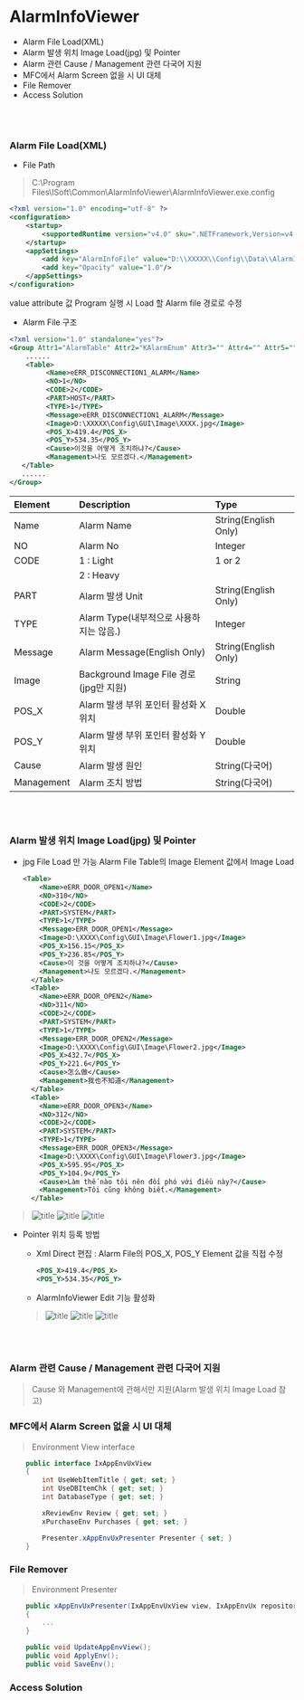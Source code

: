 # AlarmInfoViewer
* Alarm File Load(XML)
* Alarm 발생 위치 Image Load(jpg) 및 Pointer
* Alarm 관련 Cause / Management 관련 다국어 지원
* MFC에서 Alarm Screen 없을 시 UI 대체
* File Remover
* Access Solution

<br>
<br>

### Alarm File Load(XML)
 * File Path
> C:\Program Files\ISoft\Common\AlarmInfoViewer\AlarmInfoViewer.exe.config

```Xml
<?xml version="1.0" encoding="utf-8" ?>
<configuration>
    <startup>
        <supportedRuntime version="v4.0" sku=".NETFramework,Version=v4.5" />
    </startup>
	<appSettings>
		<add key="AlarmInfoFile" value="D:\\XXXXX\\Config\\Data\\AlarmInfo.xml"/>
		<add key="Opacity" value="1.0"/>
	</appSettings>
</configuration>
```
> <add key="AlarmInfoFile" value="D:\XXXXX\Config\Data\AlarmInfo.xml"/>
  value attribute 값 Program 실행 시 Load 할 Alarm file 경로로 수정

 * Alarm File 구조
 ```Xml
 <?xml version="1.0" standalone="yes"?>
 <Group Attr1="AlarmTable" Attr2="KAlarmEnum" Attr3="" Attr4="" Attr5="" Type="eKAlarmEnumType">
     ......
     <Table>
          <Name>eERR_DISCONNECTION1_ALARM</Name>
          <NO>1</NO>
          <CODE>2</CODE>
          <PART>HOST</PART>
          <TYPE>1</TYPE>
          <Message>eERR_DISCONNECTION1_ALARM</Message>
          <Image>D:\XXXXX\Config\GUI\Image\XXXX.jpg</Image>
          <POS_X>419.4</POS_X>
          <POS_Y>534.35</POS_Y>
          <Cause>이것을 어떻게 조치하냐?</Cause>
          <Management>나도 모르겠다.</Management>
    </Table>
    ......
 </Group>
 ```
 |Element|Description|Type|
 |:---|:---|:---|
 | Name | Alarm Name | String(English Only) |
 | NO | Alarm No | Integer |
 | CODE | 1 : Light | 1 or 2 |
 |      | 2 : Heavy |        |
 | PART | Alarm 발생 Unit | String(English Only) |
 | TYPE | Alarm Type(내부적으로 사용하지는 않음.) | Integer |
 | Message | Alarm Message(English Only) | String(English Only) |
 | Image | Background Image File 경로(jpg만 지원) | String |
 | POS_X | Alarm 발생 부위 포인터 활성화 X 위치 | Double |
 | POS_Y | Alarm 발생 부위 포인터 활성화 Y 위치 | Double |
 | Cause | Alarm 발생 원인 | String(다국어) |
 | Management | Alarm 조치 방법 | String(다국어) |

 <br>
 <br>

### Alarm 발생 위치 Image Load(jpg) 및 Pointer
 * jpg File Load 만 가능 Alarm File Table의 Image Element 값에서 Image Load

    ```Xml
    <Table>
        <Name>eERR_DOOR_OPEN1</Name>
        <NO>310</NO>
        <CODE>2</CODE>
        <PART>SYSTEM</PART>
        <TYPE>1</TYPE>
        <Message>ERR_DOOR_OPEN1</Message>
        <Image>D:\XXXX\Config\GUI\Image\Flower1.jpg</Image>
        <POS_X>156.15</POS_X>
        <POS_Y>236.85</POS_Y>
        <Cause>이 것을 어떻게 조치하냐?</Cause>
        <Management>나도 모르겠다.</Management>
      </Table>
      <Table>
        <Name>eERR_DOOR_OPEN2</Name>
        <NO>311</NO>
        <CODE>2</CODE>
        <PART>SYSTEM</PART>
        <TYPE>1</TYPE>
        <Message>ERR_DOOR_OPEN2</Message>
        <Image>D:\XXXX\Config\GUI\Image\Flower2.jpg</Image>
        <POS_X>432.7</POS_X>
        <POS_Y>221.6</POS_Y>
        <Cause>怎么做</Cause>
        <Management>我也不知道</Management>
      </Table>
      <Table>
        <Name>eERR_DOOR_OPEN3</Name>
        <NO>312</NO>
        <CODE>2</CODE>
        <PART>SYSTEM</PART>
        <TYPE>1</TYPE>
        <Message>ERR_DOOR_OPEN3</Message>
        <Image>D:\XXXX\Config\GUI\Image\Flower3.jpg</Image>
        <POS_X>595.95</POS_X>
        <POS_Y>104.9</POS_Y>
        <Cause>Làm thế nào tôi nên đối phó với điều này?</Cause>
        <Management>Tôi cũng không biết.</Management>
      </Table>

    ```
 >![title](https://github.com/EuphoriaLUV/AlarmInfoViewer/blob/master/Image/ImageLoad1.jpg "eERR_DOOR_OPEN1 Click")
  ![title](https://github.com/EuphoriaLUV/AlarmInfoViewer/blob/master/Image/ImageLoad2.jpg "eERR_DOOR_OPEN2 Click")
  ![title](https://github.com/EuphoriaLUV/AlarmInfoViewer/blob/master/Image/ImageLoad3.jpg "eERR_DOOR_OPEN3 Click")




 * Pointer 위치 등록 방법
    * Xml Direct 편집 : Alarm File의 POS_X, POS_Y Element 값을 직접 수정
        >
        ```Xml
        <POS_X>419.4</POS_X>
        <POS_Y>534.35</POS_Y>
        ```

    * AlarmInfoViewer Edit 기능 활성화
    >![title](https://github.com/EuphoriaLUV/AlarmInfoViewer/blob/master/Image/Edit1.jpg "Window 화면을 늘리면 Edit Mode 버튼이 보임")
    ![title](https://github.com/EuphoriaLUV/AlarmInfoViewer/blob/master/Image/Edit2.jpg "Edit Mode 버튼을 클릭하면 Pos->List 와 Save 버튼이 보임")
    ![title](https://github.com/EuphoriaLUV/AlarmInfoViewer/blob/master/Image/Edit3.jpg "Mouse 및 Touch로 Pointer 위치 변경 후  Pos->List 클릭 ! 후 Save 버튼 클릭 !")
<br>
<br>

### Alarm 관련 Cause / Management 관련 다국어 지원
 > Cause 와 Management에 관해서만 지원(Alarm 발생 위치 Image Load 참고)


### MFC에서 Alarm Screen 없을 시 UI 대체
> Environment View interface
```c#
    public interface IxAppEnvUxView
    {
        int UseWebItemTitle { get; set; }
        int UseDBItemChk { get; set; }
        int DatabaseType { get; set; }

        xReviewEnv Review { get; set; }
        xPurchaseEnv Purchases { get; set; }

        Presenter.xAppEnvUxPresenter Presenter { set; }
    }

```
### File Remover
> Environment Presenter
```c#
    public xAppEnvUxPresenter(IxAppEnvUxView view, IxAppEnvUx repository)
    {
        ...
    }

    public void UpdateAppEnvView();
    public void ApplyEnv();
    public void SaveEnv();
```
### Access Solution
